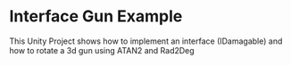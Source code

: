 # Interface Gun Example
 This Unity Project shows how to implement an interface (IDamagable) and how to rotate a 3d gun using ATAN2 and Rad2Deg
